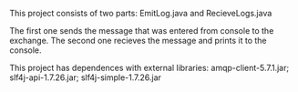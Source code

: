 This project consists of two parts: EmitLog.java and RecieveLogs.java

The first one sends the message that was entered from console to the exchange.
The second one recieves the message and prints it to the console.

This project has dependences with external libraries: amqp-client-5.7.1.jar; slf4j-api-1.7.26.jar; slf4j-simple-1.7.26.jar
